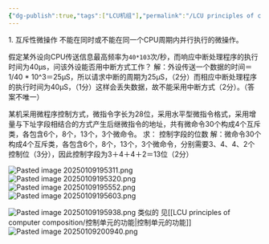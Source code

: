 ```yaml
---
{"dg-publish":true,"tags":["LCU机组"],"permalink":"/LCU principles of computer composition/期末大题/","dgPassFrontmatter":true,"noteIcon":"","created":"2025-08-15T09:39:29.400+08:00","updated":"2025-04-19T09:58:01.413+08:00"}
---
```



1. 互斥性微操作
	不能在同时或不能在同一个CPU周期内并行执行的微操作。



假定某外设向CPU传送信息最高频率为`40*103`次/秒，而响应中断处理程序的执行时间为40μs，问该外设能否用中断方式工作？
	解：外设传送一个数据的时间＝1/40 * 10^3＝25μS，所以请求中断的周期为25μS，（2分）而相应中断处理程序的执行时间为40μS，（1分）这样会丢失数据，故不能采用中断方式（2分）。（答案不唯一）


某机采用微程序控制方式，微指令字长为28位，采用水平型微指令格式，采用增量与下址字段相结合的方式产生后继微指令的地址，共有微命令30个构成4个互斥类，各包含6个，8个，13个，3个微命令。
求： 控制字段的位数
	解：微命令30个构成4个互斥类，各包含6个，8个，13个，3个微命令，分别需要3、4、4、2个控制位（3分），因此控制字段为3＋4＋4＋2＝13位（2分）

![Pasted image 20250109195311.png](/img/user/accessory/Pasted%20image%2020250109195311.png)
![Pasted image 20250109195320.png](/img/user/accessory/Pasted%20image%2020250109195320.png)
![Pasted image 20250109195552.png](/img/user/accessory/Pasted%20image%2020250109195552.png)
![Pasted image 20250109195603.png](/img/user/accessory/Pasted%20image%2020250109195603.png)

![Pasted image 20250109195938.png](/img/user/accessory/Pasted%20image%2020250109195938.png)
类似的 见[[LCU principles of computer composition/控制单元的功能\|控制单元的功能]]
![Pasted image 20250109200940.png](/img/user/accessory/Pasted%20image%2020250109200940.png)

